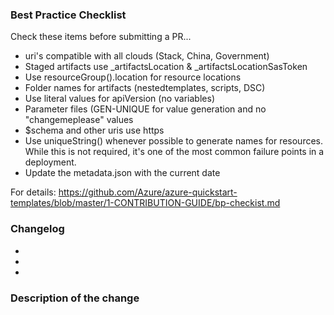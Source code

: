 ### Best Practice Checklist
Check these items before submitting a PR...

+ uri's compatible with all clouds (Stack, China, Government)
+ Staged artifacts use _artifactsLocation & _artifactsLocationSasToken
+ Use resourceGroup().location for resource locations
+ Folder names for artifacts (nestedtemplates, scripts, DSC)
+ Use literal values for apiVersion (no variables)
+ Parameter files (GEN-UNIQUE for value generation and no "changemeplease" values
+ $schema and other uris use https
+ Use uniqueString() whenever possible to generate names for resources.  While this is not required, it's one of the most common failure points in a deployment. 
+ Update the metadata.json with the current date

For details: https://github.com/Azure/azure-quickstart-templates/blob/master/1-CONTRIBUTION-GUIDE/bp-checkist.md

### Changelog
*
*
*

### Description of the change